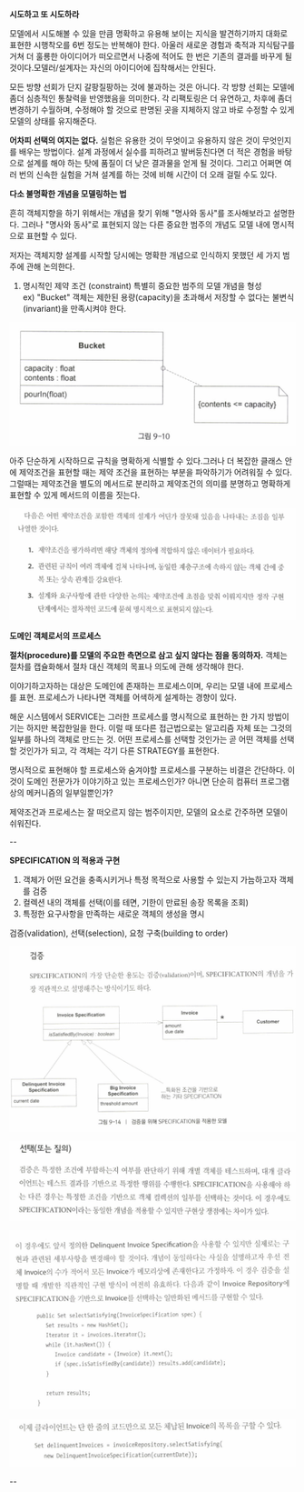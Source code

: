 **시도하고 또 시도하라**

모델에서 시도해볼 수 있을 만큼 명확하고 유용해 보이는 지식을 발견하기까지 대화로 표현한 시행착오를 6번 정도는 반복해야 한다. 아울러 새로운 경험과 축적과 지식탐구를 거쳐 더 훌룡한 아이디어가 떠오르면서 나중에 적어도 한 번은 기존의 결과를 바꾸게 될 것이다.모델러/설계자는 자신의 아이디어에 집착해서는 안된다.

 모든 방향 선회가 단지 갈팡질팡하는 것에 불과하는 것은 아니다. 각 방향 선회는 모델에 좀더 심층적인 통찰력을 반영했음을 의미한다. 각 리팩토링은 더 유연하고, 차후에 좀더 변경하기 수월하며, 수정해야 할 것으로 판명된 곳을 지체하지 않고 바로 수정할 수 있게 모델의 상태를 유지해준다.

 **어차피 선택의 여지는 없다.** 실험은 유용한 것이 무엇이고 유용하지 않은 것이 무엇인지를 배우는 방법이다. 설계 과정에서 실수를 피하려고 발버둥친다면 더 적은 경험을 바탕으로 설계를 해야 하는 탓에 품질이 더 낮은 결과물을 얻게 될 것이다. 그리고 어쩌면 여러 번의 신속한 실험을 거쳐 설계를 하는 것에 비해 시간이 더 오래 걸릴 수도 있다.



**다소 불명확한 개념을 모델링하는 법**

흔히 객체지향을 하기 위해서는 개념을 찾기 위해 "명사와 동사"를 조사해보라고 설명한다. 그러나 "명사와 동사"로 표현되지 않는 다른 중요한 범주의 개념도 모델 내에 명시적으로 표현할 수 있다.

 저자는 객체지향 설계를 시작할 당시에는 명확한 개념으로 인식하지 못했던 세 가지 범주에 관해 논의한다.

1. 명시적인 제약 조건 (constraint) 특별히 중요한 범주의 모델 개념을 형성  
   ex) "Bucket" 객체는 제한된 용량(capacity)을 초과해서 저장할 수 없다는 불변식(invariant)을 만족시켜야 한다.

![image-20230225113837090](https://raw.githubusercontent.com/LenKIM/images/master/2023-02-25/image-20230225113837090.png)

아주 단순하게 시작하므로 규칙을 명확하게 식별할 수 있다.그러나 더 복잡한 클래스 안에 제약조건을 표현할 때는 제약 조건을 표현하는 부분을 파악하기가 어려워질 수 있다. 그럴때는 제약조건을 별도의 메서드로 분리하고 제약조건의 의미를 분명하고 명확하게 표현할 수 있게 메서드의 이름을 짓는다.

![image-20230225114449268](https://raw.githubusercontent.com/LenKIM/images/master/2023-02-25/image-20230225114449268.png)

**도메인 객체로서의 프로세스**

 **절차(procedure)를 모델의 주요한 측면으로 삼고 싶지 않다는 점을 동의하자.** 객체는 절차를 캡슐화해서 절차 대신 객체의 목표나 의도에 관해 생각해야 한다.

이야기하고자하는 대상은 도메인에 존재하는 프로세스이며, 우리는 모델 내에 프로세스를 표현. 프로세스가 나타나면 객체를 어색하게 설계하는 경향이 있다.

 해운 시스템에서 SERVICE는 그러한 프로세스를 명시적으로 표현하는 한 가지 방법이기는 하지만 복잡한일을 한다. 이럴 때 또다른 접근법으로는 알고리즘 자체 또는 그것의 일부를 하나의 객체로 만드는 것. 어떤 프로세스를 선택할 것인가는 곧 어떤 객체를 선택할 것인가가 되고, 각 객체는 각기 다른 STRATEGY를 표현한다.

명시적으로 표현해야 할 프로세스와 숨겨야할 프로세스를 구분하는 비결은 간단하다. 이것이 도메인 전문가가 이야기하고 있는 프로세스인가? 아니면 단순히 컴퓨터 프로그램상의 메커니즘의 일부일뿐인가?



제약조건과 프로세스는 잘 떠오르지 않는 범주이지만, 모델의 요소로 간주하면 모델이 쉬워진다.



--

**SPECIFICATION 의 적용과 구현**

1. 객체가 어떤 요건을 충족시키거나 특정 목적으로 사용할 수 있는지 가늠하고자 객체를 검증
2. 컬렉션 내의 객체를 선택(이를 테면, 기한이 만료된 송장 목록을 조회)
3. 특정한 요구사항을 만족하는 새로운 객체의 생성을 명시

검증(validation), 선택(selection), 요청 구축(building to order)

![image-20230225121723314](https://raw.githubusercontent.com/LenKIM/images/master/2023-02-25/image-20230225121723314.png)

![image-20230225122008710](https://raw.githubusercontent.com/LenKIM/images/master/2023-02-25/image-20230225122008710.png)

![image-20230225122129653](https://raw.githubusercontent.com/LenKIM/images/master/2023-02-25/image-20230225122129653.png)

![image-20230225122156101](https://raw.githubusercontent.com/LenKIM/images/master/2023-02-25/image-20230225122156101.png)



--


